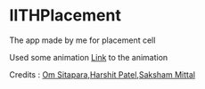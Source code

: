 # IITHPlacement
The app made by me for placement cell 


Used some animation
[Link](https://drive.google.com/file/d/0B_-i9DBjbZBmTEVLRUFMN0pSaFE/view?usp=sharing) to the animation 

Credits : [Om Sitapara](https://github.com/omsitapara23/),[Harshit Patel](https://github.com/deXetrous/),[Saksham Mittal](https://github.com/saksham-mittal/)
